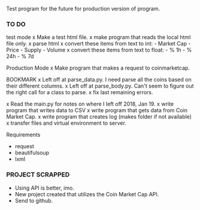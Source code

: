 Test program for the future for production version of program.

### TO DO ###
test mode
x Make a test html file.
x make program that reads the local html file only.
x parse html
x convert these items from text to int:
  	  - Market Cap
	  - Price
	  - Supply
	  - Volume
x convert these items from text to float:
  	  - % 1h
	  - % 24h
	  - % 7d


Production Mode
x Make program that makes a request to coinmarketcap.

BOOKMARK
x Left off at parse_data.py. I need parse all the coins based on their different columns.
x Left off at parse_body.py. Can't seem to figure out the right call for a class to parse.
x fix last remaining errors.

x Read the main.py for notes on where I left off 2018, Jan 19.
x write program that writes data to CSV
x write program that gets data from Coin Market Cap.
x write program that creates log (makes folder if not available)
x transfer files and virtual environment to server.

Requirements
- request
- beautifulsoup
- lxml


### PROJECT SCRAPPED ###
- Using API is better, imo. 
- New project created that utilizes the Coin Market Cap API.
- Send to github.